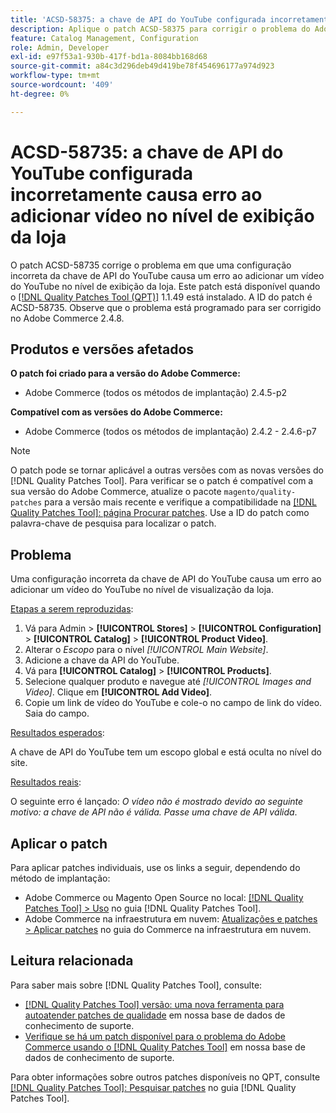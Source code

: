 ```yaml
---
title: 'ACSD-58375: a chave de API do YouTube configurada incorretamente causa erro ao adicionar vídeo no nível de exibição da loja'
description: Aplique o patch ACSD-58375 para corrigir o problema do Adobe Commerce em que uma configuração incorreta da chave de API do YouTube causa um erro ao adicionar um vídeo do YouTube no nível de exibição da loja.
feature: Catalog Management, Configuration
role: Admin, Developer
exl-id: e97f53a1-930b-417f-bd1a-8084bb168d68
source-git-commit: a84c3d296deb49d419be78f454696177a974d923
workflow-type: tm+mt
source-wordcount: '409'
ht-degree: 0%

---
```


# ACSD-58735: a chave de API do YouTube configurada incorretamente causa erro ao adicionar vídeo no nível de exibição da loja

O patch ACSD-58735 corrige o problema em que uma configuração incorreta da chave de API do YouTube causa um erro ao adicionar um vídeo do YouTube no nível de exibição da loja. Este patch está disponível quando o [[!DNL Quality Patches Tool (QPT)]](/help/announcements/adobe-commerce-announcements/magento-quality-patches-released-new-tool-to-self-serve-quality-patches.md) 1.1.49 está instalado. A ID do patch é ACSD-58735. Observe que o problema está programado para ser corrigido no Adobe Commerce 2.4.8.

## Produtos e versões afetados

**O patch foi criado para a versão do Adobe Commerce:**

* Adobe Commerce (todos os métodos de implantação) 2.4.5-p2

**Compatível com as versões do Adobe Commerce:**

* Adobe Commerce (todos os métodos de implantação) 2.4.2 - 2.4.6-p7

>[!NOTE]
>
>O patch pode se tornar aplicável a outras versões com as novas versões do [!DNL Quality Patches Tool]. Para verificar se o patch é compatível com a sua versão do Adobe Commerce, atualize o pacote `magento/quality-patches` para a versão mais recente e verifique a compatibilidade na [[!DNL Quality Patches Tool]: página Procurar patches](https://experienceleague.adobe.com/tools/commerce-quality-patches/index.html). Use a ID do patch como palavra-chave de pesquisa para localizar o patch.

## Problema

Uma configuração incorreta da chave de API do YouTube causa um erro ao adicionar um vídeo do YouTube no nível de visualização da loja.

<u>Etapas a serem reproduzidas</u>:

1. Vá para Admin > **[!UICONTROL Stores]** > **[!UICONTROL Configuration]** > **[!UICONTROL Catalog]** > **[!UICONTROL Product Video]**.
1. Alterar o *Escopo* para o nível *[!UICONTROL Main Website]*.
1. Adicione a chave da API do YouTube.
1. Vá para **[!UICONTROL Catalog]** > **[!UICONTROL Products]**.
1. Selecione qualquer produto e navegue até *[!UICONTROL Images and Video]*. Clique em **[!UICONTROL Add Video]**.
1. Copie um link de vídeo do YouTube e cole-o no campo de link do vídeo. Saia do campo.

<u>Resultados esperados</u>:

A chave de API do YouTube tem um escopo global e está oculta no nível do site.

<u>Resultados reais</u>:

O seguinte erro é lançado: *O vídeo não é mostrado devido ao seguinte motivo: a chave de API não é válida. Passe uma chave de API válida*.

## Aplicar o patch

Para aplicar patches individuais, use os links a seguir, dependendo do método de implantação:

* Adobe Commerce ou Magento Open Source no local: [[!DNL Quality Patches Tool] > Uso](https://experienceleague.adobe.com/docs/commerce-operations/tools/quality-patches-tool/usage.html) no guia [!DNL Quality Patches Tool].
* Adobe Commerce na infraestrutura em nuvem: [Atualizações e patches > Aplicar patches](https://experienceleague.adobe.com/docs/commerce-cloud-service/user-guide/develop/upgrade/apply-patches.html) no guia do Commerce na infraestrutura em nuvem.

## Leitura relacionada

Para saber mais sobre [!DNL Quality Patches Tool], consulte:

* [[!DNL Quality Patches Tool] versão: uma nova ferramenta para autoatender patches de qualidade](/help/announcements/adobe-commerce-announcements/magento-quality-patches-released-new-tool-to-self-serve-quality-patches.md) em nossa base de dados de conhecimento de suporte.
* [Verifique se há um patch disponível para o problema do Adobe Commerce usando o [!DNL Quality Patches Tool]](/help/support-tools/patches-available-in-qpt-tool/check-patch-for-magento-issue-with-magento-quality-patches.md) em nossa base de dados de conhecimento de suporte.

Para obter informações sobre outros patches disponíveis no QPT, consulte [[!DNL Quality Patches Tool]: Pesquisar patches](https://experienceleague.adobe.com/tools/commerce-quality-patches/index.html) no guia [!DNL Quality Patches Tool].
